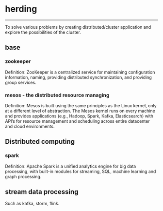 # herding

---

To solve various problems by creating distributed/cluster application and explore the possibilities of the cluster.

## base

### zookeeper

Definition: ZooKeeper is a centralized service for maintaining configuration information, naming, providing distributed synchronization, and providing group services.

### mesos - the distributed resource managing

Definition: Mesos is built using the same principles as the Linux kernel, only at a different level of abstraction. The Mesos kernel runs on every machine and provides applications (e.g., Hadoop, Spark, Kafka, Elasticsearch) with API’s for resource management and scheduling across entire datacenter and cloud environments.

## Distributed computing

### spark

Definition: Apache Spark is a unified analytics engine for big data processing, with built-in modules for streaming, SQL, machine learning and graph processing.

## stream data processing

Such as kafka, storm, flink.